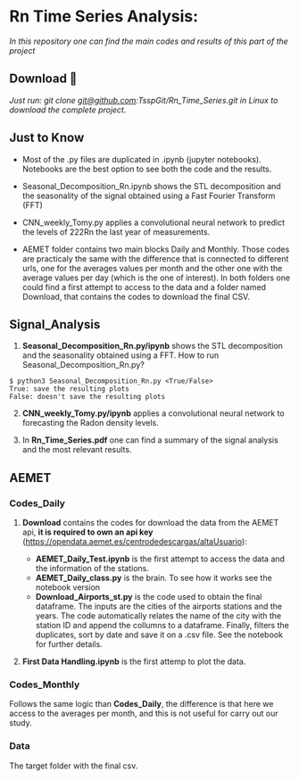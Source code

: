 # Rn Time Series Analysis:

_In this repository one can find the main codes and results of this part of the project_

## Download 🚀

_Just run: git clone git@github.com:TsspGit/Rn_Time_Series.git in Linux to download the complete project._

## Just to Know

- Most of the .py files are duplicated in .ipynb (jupyter notebooks). Notebooks are the best option to see both the code and the results.

- Seasonal_Decomposition_Rn.ipynb shows the STL decomposition and the seasonality of the signal obtained using a Fast Fourier Transform (FFT)

- CNN_weekly_Tomy.py applies a convolutional neural network to predict the levels of 222Rn the last year of measurements.

- AEMET folder contains two main blocks Daily and Monthly. Those codes are practicaly the same with the difference that is connected to different urls, one for the averages values per month and the other one with the average values per day (which is the one of interest). In both folders one could find a first attempt to access to the data and a folder named Download, that contains the codes to download the final CSV.

## Signal_Analysis

1. **Seasonal_Decomposition_Rn.py/ipynb** shows the STL decomposition and the seasonality obtained using a FFT.
How to run Seasonal_Decomposition_Rn.py?
```
$ python3 Seasonal_Decomposition_Rn.py <True/False>
True: save the resulting plots
False: doesn't save the resulting plots
```

2. **CNN_weekly_Tomy.py/ipynb** applies a convolutional neural network to forecasting the Radon density levels.

3. In **Rn_Time_Series.pdf** one can find a summary of the signal analysis and the most relevant results.

## AEMET

### Codes_Daily

1. **Download** contains the codes for download the data from the AEMET api, **it is required to own an api key** (https://opendata.aemet.es/centrodedescargas/altaUsuario):
	- **AEMET_Daily_Test.ipynb** is the first attempt to access the data and the information of the stations.
	- **AEMET_Daily_class.py** is the brain. To see how it works see the notebook version
	- **Download_Airports_st.py** is the code used to obtain the final dataframe. The inputs are the cities of the airports stations and the years. The code automatically relates the name of the city with the station ID and append the collumns to a dataframe. Finally, filters the duplicates, sort by date and save it on a .csv file. See the notebook for further details.

2. **First Data Handling.ipynb** is the first attemp to plot the data.

### Codes_Monthly

Follows the same logic than **Codes_Daily**, the difference is that here we access to the averages per month, and this is not useful for carry out our study.

### Data

The target folder with the final csv.
